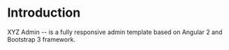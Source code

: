 # Introduction
XYZ Admin -- is a fully responsive admin template based on Angular 2 and Bootstrap 3 framework.
